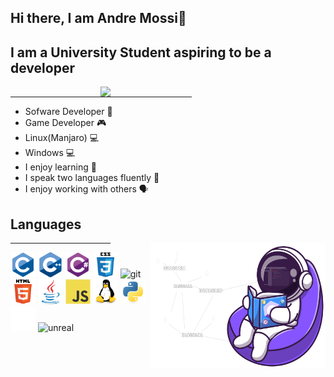 ## Hi there, I am Andre Mossi👋

## I am a University Student aspiring to be a developer
<div>
    <img align="right" width='360' src="https://github-readme-stats.vercel.app/api?username=andrem222&show_icons=true&theme=jolly">
</div>

<hr width="290"> </hr>
<ul>
    <li>Sofware Developer 📱</li>
    <li>Game Developer 🎮</li>
    <li>Linux(Manjaro) 💻</li>
    <li>Windows 💻</li>
    <li>I enjoy learning 📒</li>
    <li>I speak two languages fluently 📢</li>
    <li>I enjoy working with others 🗣️</li>
</ul>

## Languages

<div>
    <img align="right" width=280 height=200 src="Images/ReadingIcon.png">
</div>
<hr width="160"> </hr>
<img src="https://raw.githubusercontent.com/devicons/devicon/master/icons/c/c-original.svg" alt="c" width="40" height="40"/>
 <img src="https://raw.githubusercontent.com/devicons/devicon/master/icons/cplusplus/cplusplus-original.svg" alt="cplusplus" width="40" height="40"/>
 <img src="https://raw.githubusercontent.com/devicons/devicon/master/icons/csharp/csharp-original.svg" alt="csharp" width="40" height="40"/>

<img src="https://raw.githubusercontent.com/devicons/devicon/master/icons/css3/css3-original-wordmark.svg" alt="css3" width="40" height="40"/>
 <img src="https://www.vectorlogo.zone/logos/git-scm/git-scm-icon.svg" alt="git" width="40" height="40"/>
 <img src="https://raw.githubusercontent.com/devicons/devicon/master/icons/html5/html5-original-wordmark.svg" alt="html5" width="40" height="40"/>

<img src="https://raw.githubusercontent.com/devicons/devicon/master/icons/java/java-original.svg" alt="java" width="40" height="40"/>
 <img src="https://raw.githubusercontent.com/devicons/devicon/master/icons/javascript/javascript-original.svg" alt="javascript" width="40" height="40"/>
 <img src="https://raw.githubusercontent.com/devicons/devicon/master/icons/linux/linux-original.svg" alt="linux" width="40" height="40"/>

<img src="https://raw.githubusercontent.com/devicons/devicon/master/icons/python/python-original.svg" alt="python" width="40" height="40"/>
 <img src="Images/UE_Logo_White.svg#gh-dark-mode-only#gh-dark-mode-only" alt="python" width="40" height="40"/> </a>
 <img src="https://raw.githubusercontent.com/kenangundogan/fontisto/036b7eca71aab1bef8e6a0518f7329f13ed62f6b/icons/svg/brand/unreal-engine.svg#gh-light-mode-only" alt="unreal" width="40" height="40"/>
